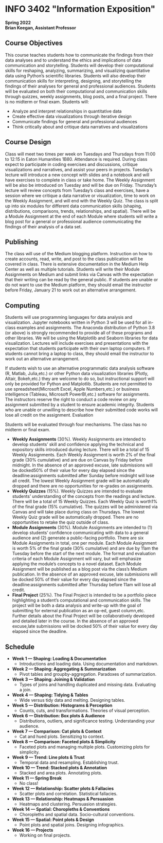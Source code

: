 # INFO 3402 "Information Exposition"
**Spring 2022**  
**Brian Keegan, Assistant Professor**  

## Course Objectives
This course teaches students how to communicate the findings from their data analyses and to understand the ethics and implications of data communication and storytelling. Students will develop their computational skills for reshaping, analyzing, summarizing, and visualizing quantitative data using Python’s scientific libraries. Students will also develop their communication skills for interpreting, designing, and storytelling the findings of their analyses for general and professional audiences. Students will be evaluated on both their computational and communication skills through quizzes, weekly assignments, blog posts, and a final project. There is no midterm or final exam. Students will:

* Analyze and interpret relationships in quantitative data  
* Create effective data visualizations through iterative design  
* Communicate findings for general and professional audiences  
* Think critically about and critique data narratives and visualizations

## Course Design
Class will meet two times per week on Tuesdays and Thursdays from 11:00 to 12:15 in Eaton Humanities 1B80. Attendance is required. During class expect to participate in coding exercises and discussions, critique visualizations and narratives, and assist your peers in projects. Tuesday’s lecture will introduce a new concept with slides and a notebook and will have exercises to complete in class or take home. The Weekly Assignment will be also be introduced on Tuesday and will be due on Friday. Thursday’s lecture will review concepts from Tuesday’s class and exercises, have a session where we critique a data narrative or visualization, time to work on the Weekly Assignment, and will end with the Weekly Quiz. The class is split up into six modules for different data communication skills (shaping, distributions, comparisons, trends, relationships, and spatial). There will be a Module Assignment at the end of each Module where students will write a blog post for a general or professional audience communicating the findings of their analysis of a data set.

## Publishing
The class will use of the Medium blogging platform. Instruction on how to create accounts, read, write, and post to the class publication will be covered in class. There is extensive documentation in the Medium Help Center as well as multiple tutorials. Students will write their Module Assignments on Medium and submit links via Canvas with the expectation that their writing can be read by the general public. If students are unable or do not want to use the Medium platform, they should email the instructor before Friday, January 21 to work out an alternative arrangement.

## Computing
Students will use programming languages for data analysis and visualization. Jupyter notebooks written in Python 3 will be used for all in-class examples and assignments. The Anaconda distribution of Python 3.8 (or above) is strongly recommended to provide all of these programs and other libraries. We will be using the Matplotlib and Seaborn libraries for data visualization. Lectures will include exercises and presentations with the expectation that students participate with their own laptop computers. If students cannot bring a laptop to class, they should email the instructor to work out an alternative arrangement.

If students wish to use an alternative programmatic data analysis software (R, Matlab, Julia,etc.) or other Python data visualization libraries (Plotly, Altair, Bokeh,etc.) they are welcome to do so, but instructional support will only be provided for Python and Matplotlib. Students are not permitted to use spreadsheet(Microsoft Excel, Apple Numbers,etc.) or business intelligence (Tableau, Microsoft PowerBI,etc.) software for assignments. The instructors reserve the right to conduct a code review on any assignment submitted by a student to ensure academic integrity. Students who are unable or unwilling to describe how their submitted code works will lose all credit on the assignment.
Evaluation

Students will be evaluated through four mechanisms. The class has no midterm or final exam.

* **Weekly Assignments** (30%). Weekly Assignments are intended to develop students’ skill and confidence applying the technical and expository skills introduced during lecture. There will be a total of 15 Weekly Assignments. Each Weekly Assignment is worth 2% of the final grade (30% cumulative) and are due on Canvas by Friday before midnight. In the absence of an approved excuse, late submissions will be docked50% of their value for every day elapsed since the deadline:assignments submitted after Sunday before midnight will lose all credit. The lowest Weekly Assignment grade will be automatically dropped and there are no opportunities for re-grades on assignments.
* **Weekly Quizzes** (15%). Weekly Quizzes are intended to evaluate students’ understanding of the concepts from the readings and lecture. There will be a total of 15 Weekly Quizzes. Each Weekly Quiz is worth1% of the final grade (15% cumulative). The quizzes will be administered via Canvas and will take place during class on Thursdays. The lowest Weekly Quiz grade will be automatically dropped. There are no opportunities to retake the quiz outside of class.
* **Module Assignments** (30%). Module Assignments are intended to (1) develop students’ confidence communicating with data to a general audience and (2) generate a public-facing portfolio. There are six Module Assignments in total, one per module. Each Module Assignment is worth 5% of the final grade (30% cumulative) and are due by 11am the Tuesday before the start of the next module. The format and evaluation criteria of each Module Assignment will vary, but will emphasize applying the module’s concepts to a novel dataset. Each Module Assignment will be published as a blog post via the class’s Medium publication. In the absence of an approved excuse, late submissions will be docked 50% of their value for every day elapsed since the deadline:assignments submitted after Thursday before 11am will lose all credit.
* **Final Project** (25%). The Final Project is intended to be a portfolio piece highlighting a student’s computational and communication skills. The project will be both a data analysis and write-up with the goal of submitting for external publication as an op-ed, guest column,etc. Further details about the Final Project will be collaboratively developed and detailed later in the course. In the absence of an approved excuse,late submissions will be docked 50% of their value for every day elapsed since the deadline.

## Schedule

* **Week 1 — Shaping: Loading & Documentation**
  * Introductions and loading data. Using documentation and markdown.
* **Week 2 — Shaping: Aggregating & Summarization**
  * Pivot tables and groupby-aggregation. Paradoxes of summarization.
* **Week 3 — Shaping: Joining & Validation**
  * Types of joins and handling duplicated and missing data. Evaluating a join.
* **Week 4 — Shaping: Tidying & Tables**
  * Wide versus tidy data and melting. Designing tables.
* **Week 5 — Distribution: Histograms & Perception**
  * Counts, cuts, and transformations. Theories of visual perception.
* **Week 6 — Distribution: Box plots & Audience**
  * Distributions, outliers, and significance testing. Understanding your audience.
* **Week 7 — Comparison: Cat plots & Context**
  * Cat and hued plots. Sensitizing to context.
* **Week 8 — Comparison: Faceted plots & Simplicity**
  * Faceted plots and managing multiple plots. Customizing plots for simplicity.
* **Week 9 — Trend: Line plots & Trust**
  * Temporal data and resampling. Establishing trust.
* **Week 10 — Trend: Stacked plots & Annotation**
  * Stacked and area plots. Annotating plots.
* **Week 11 — Spring Break**
  * No class!
* **Week 12 — Relationship: Scatter plots & Fallacies**
  * Scatter plots and correlation. Statistical fallacies.
* **Week 13 — Relationship: Heatmaps & Persuasion**
  * Heatmaps and clustering. Persuasion strategies.
* **Week 14 — Spatial: Choropleths & Conventions**
  * Choropleths and spatial data. Socio-cultural conventions.
* **Week 15 — Spatial: Point plots & Design**
  * Point plots and spatial joins. Designing infographics.
* **Week 16 — Projects**
  * Working on final projects.
